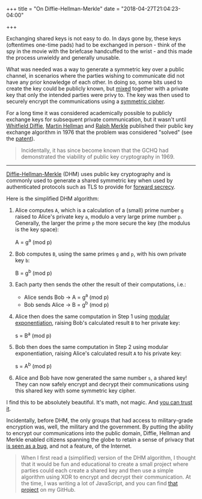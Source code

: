 +++
title = "On Diffie-Hellman-Merkle"
date = "2018-04-27T21:04:23-04:00"

+++

Exchanging shared keys is not easy to do.  In days gone by, these keys (oftentimes one-time pads) had to be exchanged in person - think of the spy in the movie with the briefcase handcuffed to the wrist - and this made the process unwieldy and generally unusable.

What was needed was a way to generate a symmetric key over a public channel, in scenarios where the parties wishing to communicate did not have any prior knowledge of each other.  In doing so, some bits used to create the key could be publicly known, but [mixed] together with a private key that only the intended parties were privy to.  The key was then used to securely encrypt the communications using a [symmetric cipher].

For a long time it was considered academically possible to publicly exchange keys for subsequent private communication, but it wasn't until [Whitfield Diffie], [Martin Hellman] and [Ralph Merkle] published their public key exchange algorithm in 1976 that the problem was considered "solved" (see the [patent]).

> Incidentally, it has since become known that the GCHQ had demonstrated the viability of public key cryptography in 1969.

---

[Diffie-Hellman-Merkle] (DHM) uses public key cryptography and is commonly used to generate a shared symmetric key when used by authenticated protocols such as TLS to provide for [forward secrecy].

Here is the simplified DHM algorithm:

1. Alice computes `A`, which is a calculation of a (small) prime number `g` raised to Alice's private key `a`, modulo a very large prime number `p`.  Generally, the larger the prime `p` the more secure the key (the modulus is the key space):

	A = g<sup>a</sup> (mod p)

2. Bob computes `B`, using the same primes `g` and `p`, with his own private key `b`:

	B = g<sup>b</sup> (mod p)

3. Each party then sends the other the result of their computations, i.e.:

	+ Alice sends Bob -> A = g<sup>a</sup> (mod p)
	+ Bob sends Alice -> B = g<sup>b</sup> (mod p)

4. Alice then does the same computation in Step 1 using [modular exponentiation], raising Bob's calculated result `B` to her private key:

	s = B<sup>a</sup> (mod p)

5. Bob then does the same computation in Step 2 using modular exponentiation, raising Alice's calculated result `A` to his private key:

	s = A<sup>b</sup> (mod p)

6. Alice and Bob have now generated the same number `s`, a shared key!  They can now safely encrypt and decrypt their communications using this shared key with some symmetric key cipher.

I find this to be absolutely beautiful.  It's math, not magic.  And [you can trust it].

Incidentally, before DHM, the only groups that had access to military-grade encryption was, well, the military and the government.  By putting the ability to encrypt our communications into the public domain, Diffie, Hellman and Merkle enabled citizens spanning the globe to retain a sense of privacy that [is seen as a bug], and not a feature, of the Internet.

> When I first read a (simplified) version of the DHM algorithm, I thought that it would be fun and educational to create a small project where parties could each create a shared key and then use a simple algorithm using XOR to encrypt and decrypt their communication.  At the time, I was writing a lot of JavaScript, and you can find [that project] on my GitHub.

[mixed]: https://en.wikipedia.org/wiki/Diffie%E2%80%93Hellman_key_exchange#/media/File:Diffie-Hellman_Key_Exchange.svg
[symmetric cipher]: https://en.wikipedia.org/wiki/Symmetric-key_algorithm
[Whitfield Diffie]: https://en.wikipedia.org/wiki/Whitfield_Diffie
[Martin Hellman]: https://en.wikipedia.org/wiki/Martin_Hellman
[Ralph Merkle]: https://en.wikipedia.org/wiki/Ralph_Merkle
[Diffie-Hellman-Merkle]: https://en.wikipedia.org/wiki/Diffie%E2%80%93Hellman_key_exchange
[patent]: https://patents.google.com/patent/US4200770
[forward secrecy]: https://en.wikipedia.org/wiki/Forward_secrecy
[modular exponentiation]: https://en.wikipedia.org/wiki/Modular_exponentiation
[you can trust it]: https://www.theguardian.com/world/2013/sep/05/nsa-how-to-remain-secure-surveillance
[is seen as a bug]: https://en.wikipedia.org/wiki/Global_surveillance_disclosures_(2013%E2%80%93present)
[that project]: https://github.com/btoll/onf-sneak

